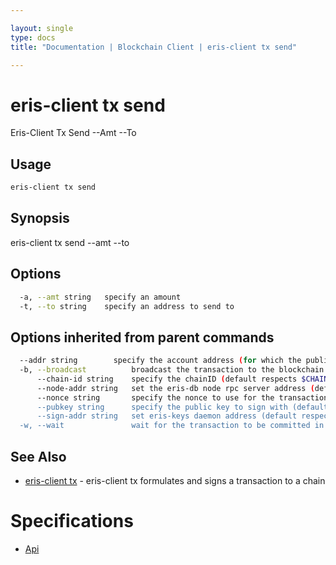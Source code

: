 ```yaml
---

layout: single
type: docs
title: "Documentation | Blockchain Client | eris-client tx send"

---
```


# eris-client tx send

Eris-Client Tx Send --Amt <Amt> --To <Addr>

## Usage

```bash
eris-client tx send
```

## Synopsis

eris-client tx send --amt <amt> --to <addr>


## Options

```bash
  -a, --amt string   specify an amount
  -t, --to string    specify an address to send to
```

## Options inherited from parent commands

```bash
  --addr string        specify the account address (for which the public key can be found at eris-keys) (default respects $ERIS_CLIENT_ADDRESS)
  -b, --broadcast          broadcast the transaction to the blockchain (default true)
      --chain-id string    specify the chainID (default respects $CHAIN_ID)
      --node-addr string   set the eris-db node rpc server address (default respects $ERIS_CLIENT_NODE_ADDRESS) (default "tcp://127.0.0.1:46657")
      --nonce string       specify the nonce to use for the transaction (should equal the sender account's nonce + 1)
      --pubkey string      specify the public key to sign with (defaults to $ERIS_CLIENT_PUBLIC_KEY)
      --sign-addr string   set eris-keys daemon address (default respects $ERIS_CLIENT_SIGN_ADDRESS) (default "http://127.0.0.1:4767")
  -w, --wait               wait for the transaction to be committed in a block
```



## See Also

* [eris-client tx](/docs/documentation/db/0.12.0-rc3/eris-client_tx/) - eris-client tx formulates and signs a transaction to a chain






# Specifications

* [Api](/docs/documentation/db/0.12.0-rc3/specifications/api/)


